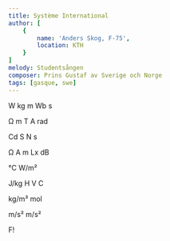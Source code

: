 ```yaml
---
title: Système International
author: [
	{
		name: 'Anders Skog, F-75',
		location: KTH
	}
]
melody: Studentsången
composer: Prins Gustaf av Sverige och Norge
tags: [gasque, swe]
---
```


W kg m Wb s

Ω m T A rad

Cd S N s

Ω A m Lx dB

°C W/m²

J/kg H V C

kg/m³ mol

m/s² m/s²

F!
